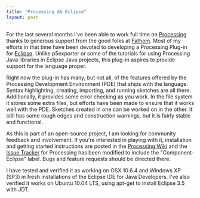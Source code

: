 ```yaml
---
title: "Processing && Eclipse"
layout: post
---
```


For the last several months I've been able to work full time on [Processing](http://processing.org/) thanks to generous support from the good folks at [Fathom](http://fathom.info/). Most of my efforts in that time have been devoted to developing a Processing Plug-in for [Eclipse](http://www.eclipse.org/). Unlike p5exporter or some of the tutorials for using Processing Java libraries in Eclipse Java projects, this plug-in aspires to provide support for the language proper.

Right now the plug-in has many, but not all, of the features offered by the Processing Development Environment (PDE) that ships with the language. Syntax highlighting, creating, importing, and running sketches are all there. Additionally, it provides some error checking as you work. In the file system it stores some extra files, but efforts have been made to ensure that it works well with the PDE. Sketches created in one can be worked on in the other. It still has some rough edges and construction warnings, but it is fairly stable and functional.

As this is part of an open-source project, I am looking for community feedback and involvement. If you're interested in playing with it, installation and getting started instructions are posted in the [Processing Wiki](http://wiki.processing.org/w/Eclipse_Plug_In) and the [Issue Tracker](http://code.google.com/p/processing/issues/list) for Processing has been modified to include the "Component-Eclipse" label. Bugs and feature requests should be directed there.

I have tested and verified it as working on&nbsp;OSX 10.6.4 and Windows XP (SP3) in fresh installations of the Eclipse IDE for Java Developers. I've also verified it works on Ubuntu 10.04 LTS, using apt-get to install Eclipse 3.5 with JDT.
